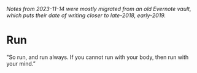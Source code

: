 *Notes from 2023-11-14 were mostly migrated from an old Evernote vault, which puts their date of writing closer to late-2018, early-2019.*
# Run
"So run, and run always. If you cannot run with your body, then run with your mind.”